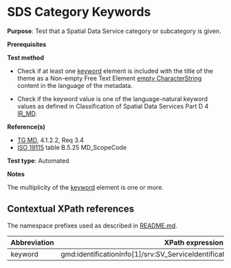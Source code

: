 # SDS Category Keywords

**Purpose**: Test that a Spatial Data Service category or subcategory is given.

**Prerequisites**

**Test method**

* Check if at least one [keyword](#keyword) element is included with the title of the theme as a Non-empty Free Text Element [empty CharacterString](./README.md#emptychar) content in the language of the metadata.

* Check if the keyword value is one of the language-natural keyword values as defined in Classification of Spatial Data Services Part D 4 [IR_MD](./README.md#ref_IR_MD).

**Reference(s)**	 

* [TG MD](./README.md#ref_TG_MD), 4.1.2.2, Req 3.4
* [ISO 19115](./README.md#ref_ISO_19115) table B.5.25 MD_ScopeCode 

**Test type**: Automated

**Notes**

The multiplicity of the [keyword](#keyword) element is one or more.

## Contextual XPath references

The namespace prefixes used as described in [README.md](./README.md#namespaces).

Abbreviation                                   |  XPath expression (relative to gmd:MD_Metadata)
-----------------------------------------------| -------------------------------------------------------------------------
<a name="keyword"></a> keyword   | gmd:identificationInfo[1]/srv:SV_ServiceIdentification/gmd:descriptiveKeywords/gmd:MD_Keywords/gmd:keyword